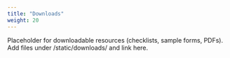 ```yaml
---
title: "Downloads"
weight: 20
---
```


Placeholder for downloadable resources (checklists, sample forms, PDFs). Add files under /static/downloads/ and link here.

